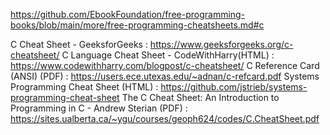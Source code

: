https://github.com/EbookFoundation/free-programming-books/blob/main/more/free-programming-cheatsheets.md#c

C Cheat Sheet - GeeksforGeeks : https://www.geeksforgeeks.org/c-cheatsheet/
C Language Cheat Sheet - CodeWithHarry(HTML) : https://www.codewithharry.com/blogpost/c-cheatsheet/
C Reference Card (ANSI) (PDF) : https://users.ece.utexas.edu/~adnan/c-refcard.pdf
Systems Programming Cheat Sheet (HTML) : https://github.com/jstrieb/systems-programming-cheat-sheet
The C Cheat Sheet: An Introduction to Programming in C - Andrew Sterian (PDF) : https://sites.ualberta.ca/~ygu/courses/geoph624/codes/C.CheatSheet.pdf